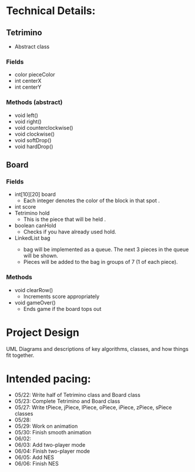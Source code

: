 
# Technical Details:

## Tetrimino
- Abstract class
### Fields
- color pieceColor
- int centerX
- int centerY
### Methods (abstract)
- void left()
- void right()
- void counterclockwise()
- void clockwise()
- void softDrop()
- void hardDrop()

## Board
### Fields
- int[10][20] board
    - Each integer denotes the color of the block in that spot .
- int score
- Tetrimino hold
    - This is the piece that will be held .
- boolean canHold
    - Checks if you have already used hold.
- LinkedList<Tetrimino> bag
    - bag will be implemented as a queue. The next 3 pieces in the queue will be shown.
    - Pieces will be added to the bag in groups of 7 (1 of each piece).
### Methods
- void clearRow()
    - Increments score appropriately
- void gameOver()
    - Ends game if the board tops out


# Project Design

UML Diagrams and descriptions of key algorithms, classes, and how things fit together.



# Intended pacing:

- 05/22: Write half of Tetrimino class and Board class
- 05/23: Complete Tetrimino and Board class
- 05/27: Write tPiece, jPiece, lPiece, oPiece, iPiece, zPiece, sPiece classes
- 05/28:
- 05/29: Work on animation
- 05/30: Finish smooth animation
- 06/02:
- 06/03: Add two-player mode
- 06/04: Finish two-player mode
- 06/05: Add NES
- 06/06: Finish NES
